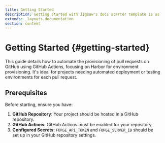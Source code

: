 ```yaml
---
title: Getting Started
description: Getting started with Jigsaw's docs starter template is as easy as 1, 2, 3.
extends: _layouts.documentation
section: content
---
```


# Getting Started {#getting-started}

This guide details how to automate the provisioning of pull requests on GitHub using GitHub Actions, focusing on Harbor for environment provisioning. It's ideal for projects needing automated deployment or testing environments for each pull request.

## Prerequisites

Before starting, ensure you have:

1. **GitHub Repository**: Your project should be hosted in a GitHub repository.
2. **GitHub Actions**: GitHub Actions must be enabled for your repository.
3. **Configured Secrets**: `FORGE_API_TOKEN` and `FORGE_SERVER_ID` should be set up in your GitHub repository settings.
